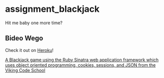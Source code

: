 # assignment_blackjack
Hit me baby one more time?

## Bideo Wego

Check it out on [Heroku](https://bideowego-blackjack.herokuapp.com)!

[A Blackjack game using the Ruby Sinatra web application framework which uses object oriented programming, cookies, sessions, and JSON from the Viking Code School](http://www.vikingcodeschool.com)
